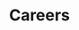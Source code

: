 ---
title: Careers
metaDescription: We are looking for talented people — apply now
chunks:
  - type: pageHeading
    template: chunks/page-title.njk
    heading: Join the team
  - type: form
    template: chunks/form.njk
    form:
      formName: careers
      fields:
        - label: Name
          name: name
          type: text
        - label: Email
          name: email
          type: email
        - label: Phone
          name: phone
          type: tel
        - label: CV
          name: cv
          type: file
---